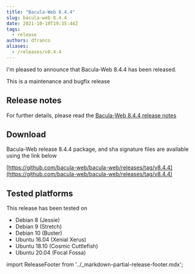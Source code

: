 ```yaml
---
title: "Bacula-Web 8.4.4"
slug: bacula-web-8.4.4
date: 2021-10-10T19:35:44Z
tags:
  - release
authors: dfranco
aliases:
  - /releases/v8.4.4
---
```


I'm pleased to announce that Bacula-Web 8.4.4 has been released.

<!-- truncate -->

This is a maintenance and bugfix release

## Release notes

For further details, please read the [Bacula-Web 8.4.4 release notes](https://github.com/bacula-web/bacula-web/releases/tag/v8.4.4)

## Download

Bacula-Web release 8.4.4 package, and sha signature files are available using the link below

[https://github.com/bacula-web/bacula-web/releases/tag/v8.4.4](https://github.com/bacula-web/bacula-web/releases/tag/v8.4.4)

## Tested platforms

This release has been tested on

- Debian 8 (Jessie)
- Debian 9 (Stretch)
- Debian 10 (Buster)
- Ubuntu 16.04 (Xenial Xerus)
- Ubuntu 18.10 (Cosmic Cuttlefish)
- Ubuntu 20.04 (Focal Fossa)

import ReleaseFooter from '../_markdown-partial-release-footer.mdx';

<ReleaseFooter />
